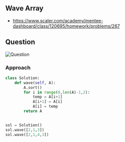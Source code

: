 
## Wave Array
- https://www.scaler.com/academy/mentee-dashboard/class/120695/homework/problems/267

## Question
![Question](http://ankit-portfolio.s3-ap-southeast-1.amazonaws.com/images/datastructures/scaler/024-wave-array-question.png)


### Approach

```py
class Solution:
    def wave(self, A):
        A.sort()
        for i in range(0,len(A)-1,2):
            temp = A[i+1]
            A[i+1] = A[i]
            A[i] = temp
        return A
        

sol = Solution()
sol.wave([2,1,3])
sol.wave([2,1,4,3])
```